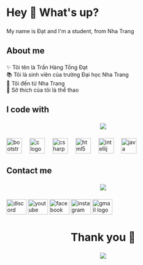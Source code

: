 <h1 align="left">Hey 👋 What's up?</h1>

###

<p align="left">My name is Đạt and I'm a student, from Nha Trang</p>

###

<h2 align="left">About me</h2>

###

<p align="left">✨ Tôi tên là Trần Hàng Tống Đạt<br>📚 Tôi là sinh viên của trường Đại học Nha Trang<br>🎯 Tôi đến từ Nha Trang<br>🎲 Sở thích của tôi là thể thao</p>

###

<h2 align="left">I code with</h2>

###

<div align="center">
  <img height="" src="https://i.pinimg.com/564x/ed/5d/72/ed5d72baa6a359ece8aa3e5659ae172a.jpg"  />
</div>

###

<div align="left">
  <img src="https://cdn.jsdelivr.net/gh/devicons/devicon/icons/bootstrap/bootstrap-original.svg" height="40" alt="bootstrap logo"  />
  <img width="12" />
  <img src="https://cdn.jsdelivr.net/gh/devicons/devicon/icons/c/c-original.svg" height="40" alt="c logo"  />
  <img width="12" />
  <img src="https://cdn.jsdelivr.net/gh/devicons/devicon/icons/csharp/csharp-original.svg" height="40" alt="csharp logo"  />
  <img width="12" />
  <img src="https://cdn.jsdelivr.net/gh/devicons/devicon/icons/html5/html5-original.svg" height="40" alt="html5 logo"  />
  <img width="12" />
  <img src="https://cdn.jsdelivr.net/gh/devicons/devicon/icons/intellij/intellij-original.svg" height="40" alt="intellij logo"  />
  <img width="12" />
  <img src="https://cdn.jsdelivr.net/gh/devicons/devicon/icons/java/java-original.svg" height="40" alt="java logo"  />
</div>

###

<h2 align="left">Contact me</h2>

###

<div align="center">
  <img height="" src="https://i.pinimg.com/564x/71/9c/6c/719c6c34b591b335ac55b76f2e2e9b68.jpg"  />
</div>

###

<div align="left">
  <img src="https://raw.githubusercontent.com/maurodesouza/profile-readme-generator/master/src/assets/icons/social/discord/default.svg" width="52" height="40" alt="discord logo"  />
  <img src="https://raw.githubusercontent.com/maurodesouza/profile-readme-generator/master/src/assets/icons/social/youtube/default.svg" width="52" height="40" alt="youtube logo"  />
  <img src="https://raw.githubusercontent.com/maurodesouza/profile-readme-generator/master/src/assets/icons/social/facebook/default.svg" width="52" height="40" alt="facebook logo"  />
  <img src="https://raw.githubusercontent.com/maurodesouza/profile-readme-generator/master/src/assets/icons/social/instagram/default.svg" width="52" height="40" alt="instagram logo"  />
  <img src="https://raw.githubusercontent.com/maurodesouza/profile-readme-generator/master/src/assets/icons/social/gmail/default.svg" width="52" height="40" alt="gmail logo"  />
</div>

###

<h1 align="center">Thank you 💞</h1>

###

<div align="center">
  <img height="" src="https://i.pinimg.com/564x/b0/b1/33/b0b1333c394c069b5ef7184fbcb2d604.jpg"  />
</div>

###


